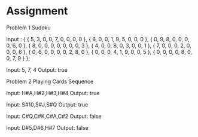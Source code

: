 # Assignment

Problem 1 Sudoku

Input :
      {
        { 5, 3, 0, 0, 7, 0, 0, 0, 0 }, 
				{ 6, 0, 0, 1, 9, 5, 0, 0, 0 }, 
				{ 0, 9, 8, 0, 0, 0, 0, 6, 0 },
				{ 8, 0, 0, 0, 0, 0, 0, 0, 3 }, 
				{ 4, 0, 0, 8, 0, 3, 0, 0, 1 }, 
				{ 7, 0, 0, 0, 2, 0, 0, 0, 6 },
				{ 0, 6, 0, 0, 0, 0, 2, 8, 0 }, 
				{ 0, 0, 0, 4, 1, 9, 0, 0, 5 }, 
				{ 0, 0, 0, 0, 8, 0, 0, 7, 9 } };
        
Input:  5, 7, 4
Output:  true



Problem 2 Playing Cards Sequence

Input: H#A,H#2,H#3,H#4
Output: true

Input: S#10,S#J,S#Q
Output: true

Input: C#Q,C#K,C#A,C#2
Output: false

Input: D#5,D#6,H#7
Output: false
